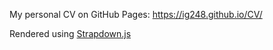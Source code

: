 My personal CV on GitHub Pages: https://ig248.github.io/CV/

Rendered using [Strapdown.js](http://strapdownjs.com/)
